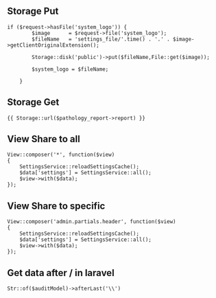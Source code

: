 ## Storage Put

```
if ($request->hasFile('system_logo')) {
        $image      = $request->file('system_logo');
        $fileName   = 'settings_file/'.time() . '.' . $image->getClientOriginalExtension();

        Storage::disk('public')->put($fileName,File::get($image));

        $system_logo = $fileName;

    }
```

## Storage Get

```
{{ Storage::url($pathology_report->report) }}
```

## View Share to all

```
View::composer('*', function($view)
{
    SettingsService::reloadSettingsCache();
    $data['settings'] = SettingsService::all();
    $view->with($data);
});
```

## View Share to specific

```
View::composer('admin.partials.header', function($view)
{
    SettingsService::reloadSettingsCache();
    $data['settings'] = SettingsService::all();
    $view->with($data);
});
```

## Get data after / in laravel
```
Str::of($auditModel)->afterLast('\\')
```